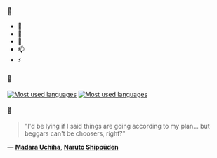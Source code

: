 ### 👋

- 🔭
- 🌱
- 💬
- 📫
- ⚡

#### 🧏

[![Most used languages](https://github-readme-stats-aynah.vercel.app/api/top-langs/?username=aynh&theme=solarized-dark&langs_count=6&layout=compact&hide_title=true)](https://github.com/anuraghazra/github-readme-stats#gh-dark-mode-only)
[![Most used languages](https://github-readme-stats-aynah.vercel.app/api/top-langs/?username=aynh&theme=solarized-light&langs_count=6&layout=compact&hide_title=true)](https://github.com/anuraghazra/github-readme-stats#gh-light-mode-only)

#### 💬

> "I'd be lying if I said things are going according to my plan... but beggars can't be choosers, right?"

&mdash; [**Madara Uchiha**](https://myanimelist.net/character.php?q=Madara%20Uchiha&cat=character), [**Naruto Shippūden**](https://myanimelist.net/search/all?q=Naruto%20Shipp%C5%ABden&cat=all)
